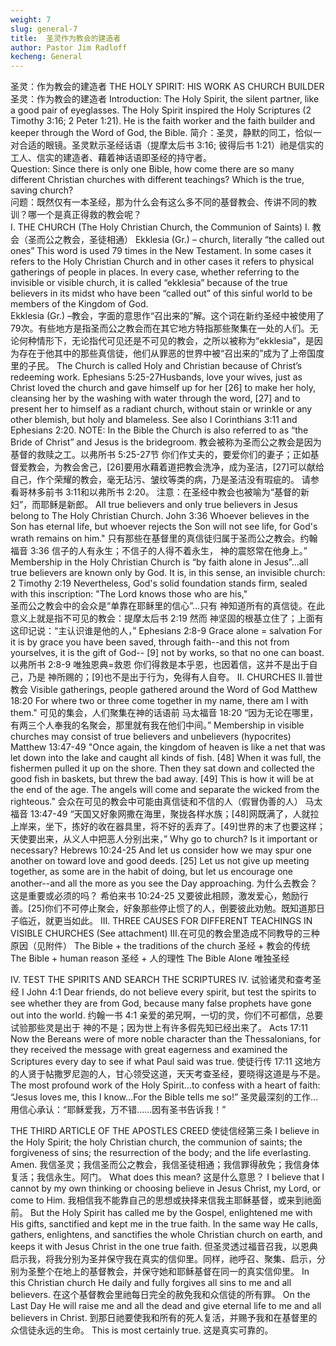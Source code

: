 ```yaml
---
weight: 7
slug: general-7
title:  圣灵作为教会的建造者
author: Pastor Jim Radloff
kecheng: General
---
```


圣灵：作为教会的建造者
THE HOLY SPIRIT: HIS WORK AS CHURCH BUILDER
圣灵：作为教会的建造者
Introduction: The Holy Spirit, the silent partner, like a good pair of eyeglasses. The Holy Spirit inspired the Holy Scriptures (2 Timothy 3:16; 2 Peter 1:21).  He is the faith worker and the faith builder and keeper through the Word of God, the Bible.
简介：圣灵，静默的同工，恰似一对合适的眼镜。圣灵默示圣经话语（提摩太后书 3:16; 彼得后书 1:21）祂是信实的工人、信实的建造者、藉着神话语即圣经的持守者。        
Question:  Since there is only one Bible, how come there are so many different Christian churches with different teachings?  Which is the true, saving church?        
问题：既然仅有一本圣经，那为什么会有这么多不同的基督教会、传讲不同的教训？哪一个是真正得救的教会呢？                
I. THE CHURCH  (The Holy Christian Church, the Communion of Saints)  I. 教会（圣而公之教会，圣徒相通）
Ekklesia (Gr.) – church, literally “the called out ones”  This word is used 79 times in the New Testament. In some cases it refers to the Holy Christian Church and in other cases it refers to physical gatherings of people in places.  In every case, whether referring to the invisible or visible church, it is called “ekklesia” because of the true believers in its midst who have been “called out” of this sinful world to be members of the Kingdom of God.        
Ekklesia (Gr.) –教会，字面的意思作“召出来的”解。这个词在新约圣经中被使用了79次。有些地方是指圣而公之教会而在其它地方特指那些聚集在一处的人们。无论何种情形下，无论指代可见还是不可见的教会，之所以被称为“ekklesia”，是因为存在于他其中的那些真信徒，他们从罪恶的世界中被“召出来的”成为了上帝国度里的子民。
The Church is called Holy and Christian because of Christ’s redeeming work.  Ephesians 5:25-27Husbands, love your wives, just as Christ loved the church and gave himself up for her [26] to make her holy, cleansing her by the washing with water through the word, [27] and to present her to himself as a radiant church, without stain or wrinkle or any other blemish, but holy and blameless. See also I Corinthians 3:11 and Ephesians 2:20.  NOTE: In the Bible the Church is also referred to as “the Bride of Christ” and Jesus is the bridegroom.
教会被称为圣而公之教会是因为基督的救赎之工。以弗所书 5:25-27节 你们作丈夫的，要爱你们的妻子；正如基督爱教会，为教会舍己，[26]要用水藉着道把教会洗净，成为圣洁，[27]可以献给自己，作个荣耀的教会，毫无玷污、皱纹等类的病，乃是圣洁没有瑕疵的。  请参看哥林多前书 3:11和以弗所书 2:20。 注意：在圣经中教会也被喻为“基督的新妇”，而耶稣是新郎。
All true believers and only true believers in Jesus belong to The Holy Christian Church.  John 3:36    Whoever believes in the Son has eternal life, but whoever rejects the Son will not see life, for God's wrath remains on him."
只有那些在基督里的真信徒归属于圣而公之教会。约翰福音 3:36 信子的人有永生；不信子的人得不着永生， 神的震怒常在他身上。”
Membership in the Holy Christian Church is “by faith alone in Jesus”…all true believers are known only by God.  It is, in this sense, an invisible church:   2 Timothy 2:19  Nevertheless, God's solid foundation stands firm, sealed with this inscription: "The Lord knows those who are his,"        
圣而公之教会中的会众是“单靠在耶稣里的信心”…只有        神知道所有的真信徒。在此意义上就是指不可见的教会：提摩太后书 2:19   然而 神坚固的根基立住了；上面有这印记说：“主认识谁是他的人，”
Ephesians 2:8-9  Grace alone = salvation     For it is by grace you have been saved, through faith--and this not from yourselves, it is the gift of God-- [9] not by works, so that no one can boast.
以弗所书 2:8-9 唯独恩典=救恩   你们得救是本乎恩，也因着信，这并不是出于自己，乃是 神所赐的；[9]也不是出于行为，免得有人自夸。
II. CHURCHES II.普世教会
Visible gatherings, people gathered around the Word of God  Matthew 18:20 For where two or three come together in my name, there am I with them."
可见的集会，人们聚集在神的话语前 马太福音 18:20 “因为无论在哪里，有两三个人奉我的名聚会，那里就有我在他们中间。”
Membership in visible churches may consist of true believers and unbelievers (hypocrites)    Matthew 13:47-49 "Once again, the kingdom of heaven is like a net that was let down into the lake and caught all kinds of fish. [48] When it was full, the fishermen pulled it up on the shore. Then they sat down and collected the good fish in baskets, but threw the bad away. [49] This is how it will be at the end of the age. The angels will come and separate the wicked from the righteous.”
会众在可见的教会中可能由真信徒和不信的人（假冒伪善的人） 马太福音 13:47-49 “天国又好象网撒在海里，聚拢各样水族；[48]网既满了，人就拉上岸来，坐下，拣好的收在器具里，将不好的丢弃了。[49]世界的末了也要这样；天使要出来，从义人中把恶人分别出来，”
Why go to church?   Is it important or necessary?      Hebrews 10:24-25  And let us consider how we may spur one another on toward love and good deeds. [25] Let us not give up meeting together, as some are in the habit of doing, but let us encourage one another--and all the more as you see the Day approaching.
为什么去教会？这是重要或必须的吗？ 希伯来书 10:24-25 又要彼此相顾，激发爱心，勉励行善。[25]你们不可停止聚会，好象那些停止惯了的人，倒要彼此劝勉。既知道那日子临近，就更当如此。
III. THREE CAUSES FOR DIFFERENT TEACHINGS IN VISIBLE CHURCHES (See attachment)
III.在可见的教会里造成不同教导的三种原因（见附件）
The Bible + the traditions of the church        圣经 + 教会的传统
The Bible + human reason        圣经 + 人的理性
The Bible Alone        唯独圣经

IV.  TEST THE SPIRITS AND SEARCH THE SCRIPTURES IV.  试验诸灵和查考圣经
I John 4:1    Dear friends, do not believe every spirit, but test the spirits to see whether they are from God, because many false prophets have gone out into the world.
约翰一书 4:1 亲爱的弟兄啊，一切的灵，你们不可都信，总要试验那些灵是出于 神的不是；因为世上有许多假先知已经出来了。
Acts 17:11   Now the Bereans were of more noble character than the Thessalonians, for they received the message with great eagerness and examined the Scriptures every day to see if what Paul said was true.
使徒行传 17:11 这地方的人贤于帖撒罗尼迦的人，甘心领受这道，天天考查圣经，要晓得这道是与不是。
The most profound work of the Holy Spirit…to confess with a heart of faith: “Jesus loves me, this I know…For the Bible tells me so!”
圣灵最深刻的工作…用信心承认：“耶稣爱我，万不错……因有圣书告诉我！”

THE THIRD ARTICLE OF THE APOSTLES CREED
使徒信经第三条
I believe in the Holy Spirit;  the holy Christian church, the communion of saints; the forgiveness of sins;  the resurrection of the body; and the life everlasting.  Amen.
我信圣灵；我信圣而公之教会，我信圣徒相通；我信罪得赦免；我信身体复活；我信永生。阿门。
What does this mean?        这是什么意思？
I believe that I cannot by my own thinking or choosing believe in Jesus Christ, my Lord, or come to Him.
我相信我不能靠自己的思想或抉择来信我主耶稣基督，或来到祂面前。
But the Holy Spirit has called me by the Gospel, enlightened me with His gifts, sanctified and kept me in the true faith. In the same way He calls, gathers, enlightens, and sanctifies the whole Christian church on earth, and keeps it with Jesus Christ in the one true faith.
但圣灵透过福音召我，以恩典启示我，将我分别为圣并保守我在真实的信仰里。同样，祂呼召、聚集、启示，分别为圣整个在地上的基督教会，并保守她和耶稣基督在同一的真实信仰里。
In this Christian church He daily and fully forgives all sins to me and all believers.
在这个基督教会里祂每日完全的赦免我和众信徒的所有罪。
On the Last Day He will raise me and all the dead and give eternal life to me and all believers in Christ.
到那日祂要使我和所有的死人复活，并赐予我和在基督里的众信徒永远的生命。
This is most certainly true.        这是真实可靠的。
